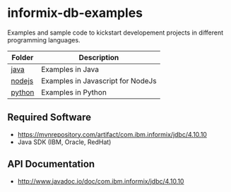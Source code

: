 # informix-db-examples
Examples and sample code to kickstart developement projects in different programming languages.

Folder | Description
-------|---------------
[java](https://github.com/informix/informix-db-examples/tree/master/java) | Examples in Java
[nodejs](https://github.com/informix/informix-db-examples/tree/master/nodejs) | Examples in Javascript for NodeJs
[python](https://github.com/informix/informix-db-examples/tree/master/python) | Examples in Python


## Required Software

* https://mvnrepository.com/artifact/com.ibm.informix/jdbc/4.10.10
* Java SDK (IBM, Oracle, RedHat)

## API Documentation

* http://www.javadoc.io/doc/com.ibm.informix/jdbc/4.10.10


